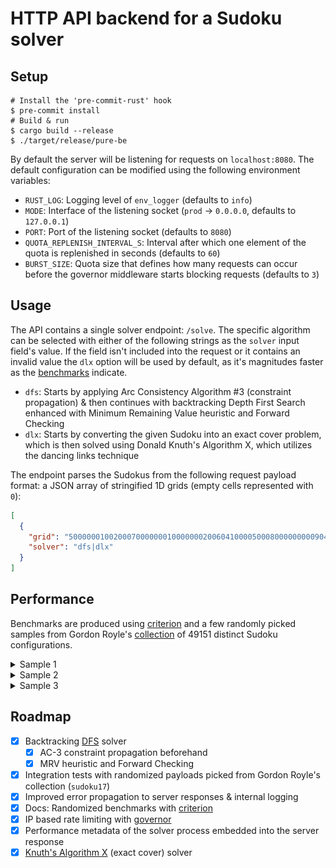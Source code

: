 # HTTP API backend for a Sudoku solver

## Setup

```shell
# Install the 'pre-commit-rust' hook
$ pre-commit install
# Build & run
$ cargo build --release
$ ./target/release/pure-be
```

By default the server will be listening for requests on `localhost:8080`. The default configuration can be modified using the following environment variables:

- `RUST_LOG`: Logging level of `env_logger` (defaults to `info`)
- `MODE`: Interface of the listening socket (`prod` -> `0.0.0.0`, defaults to `127.0.0.1`)
- `PORT`: Port of the listening socket (defaults to `8080`)
- `QUOTA_REPLENISH_INTERVAL_S`: Interval after which one element of the quota is replenished in seconds (defaults to `60`)
- `BURST_SIZE`: Quota size that defines how many requests can occur before the governor middleware starts blocking requests (defaults to `3`)

## Usage

The API contains a single solver endpoint: `/solve`. The specific algorithm can be selected with either of the following strings as the `solver` input field's value. If the field isn't included into the request or it contains an invalid value the `dlx` option will be used by default, as it's magnitudes faster as the [benchmarks](#performance) indicate.

- `dfs`: Starts by applying Arc Consistency Algorithm #3 (constraint propagation) & then continues with backtracking Depth First Search enhanced with Minimum Remaining Value heuristic and Forward Checking
- `dlx`: Starts by converting the given Sudoku into an exact cover problem, which is then solved using Donald Knuth's Algorithm X, which utilizes the dancing links technique

The endpoint parses the Sudokus from the following request payload format: a JSON array of stringified 1D grids (empty cells represented with `0`):

```json
[
  {
    "grid": "500000010020007000000010000000200604100005000800000000090400200000380000000000700",
    "solver": "dfs|dlx"
  }
]
```

## Performance

Benchmarks are produced using [criterion](https://crates.io/crates/criterion) and a few randomly picked samples from Gordon Royle's [collection](https://web.archive.org/web/20120730100322/http://mapleta.maths.uwa.edu.au/~gordon/sudokumin.php) of 49151 distinct Sudoku configurations.

<details>
<summary>Sample 1</summary>
<img src=".github/docs/dfs-sample-1.png" alt="DFS solver's performance (average execution & iteration times)">
<img src=".github/docs/dlx-sample-1.png" alt="DLX solver's performance (average execution & iteration times)">
</details>

<details>
<summary>Sample 2</summary>
<img src=".github/docs/dfs-sample-2.png" alt="DFS solver's performance (average execution & iteration times)">
<img src=".github/docs/dlx-sample-2.png" alt="DLX solver's performance (average execution & iteration times)">
</details>

<details>
<summary>Sample 3</summary>
<img src=".github/docs/dfs-sample-3.png" alt="DFS solver's performance (average execution & iteration times)">
<img src=".github/docs/dlx-sample-3.png" alt="DLX solver's performance (average execution & iteration times)">
</details>

## Roadmap

- [x] Backtracking [DFS](https://web.archive.org/web/20221208212421/https://www.dcc.fc.up.pt/~acm/sudoku.pdf) solver
  - [x] AC-3 constraint propagation beforehand
  - [x] MRV heuristic and Forward Checking
- [x] Integration tests with randomized payloads picked from Gordon Royle's collection (`sudoku17`)
- [x] Improved error propagation to server responses & internal logging
- [x] Docs: Randomized benchmarks with [criterion](https://crates.io/crates/criterion)
- [x] IP based rate limiting with [governor](https://crates.io/crates/governor)
- [x] Performance metadata of the solver process embedded into the server response
- [x] [Knuth's Algorithm X](https://en.wikipedia.org/wiki/Knuth%27s_Algorithm_X) (exact cover) solver
